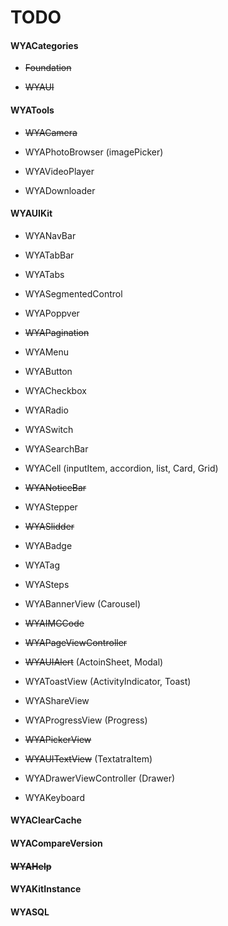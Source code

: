 # TODO

#### WYACategories

- ~~Foundation~~  

- ~~WYAUI~~

#### WYATools

- ~~WYACamera~~

- WYAPhotoBrowser (imagePicker)

- WYAVideoPlayer

- WYADownloader
    
#### WYAUIKit 

- WYANavBar

- WYATabBar

- WYATabs

- WYASegmentedControl

- WYAPoppver

- ~~WYAPagination~~

- WYAMenu

- WYAButton

- WYACheckbox

- WYARadio

- WYASwitch

- WYASearchBar

- WYACell (inputItem, accordion, list, Card, Grid)

- ~~WYANoticeBar~~

- WYAStepper

- ~~WYASlidder~~

- WYABadge

- WYATag

- WYASteps

- WYABannerView (Carousel)

- ~~WYAIMGCode~~

- ~~WYAPageViewController~~

- ~~WYAUIAlert~~ (ActoinSheet, Modal)

- WYAToastView (ActivityIndicator, Toast)

- WYAShareView

- WYAProgressView (Progress)
    
- ~~WYAPickerView~~

- ~~WYAUITextView~~ (TextatraItem)
    
- WYADrawerViewController (Drawer)
    
- WYAKeyboard
    
#### WYAClearCache

#### WYACompareVersion

#### ~~WYAHelp~~

#### WYAKitInstance

#### WYASQL


    

